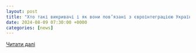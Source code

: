 ```yaml
---
layout: post
title: "Хто такі викривачі і як вони пов’язані з євроінтеграцією України | Європейська правда"
date: 2024-08-09 07:30:00 +0000
categories: [news]
---
```


[Читати далі](https://www.eurointegration.com.ua/news/2024/08/9/7191789/)

